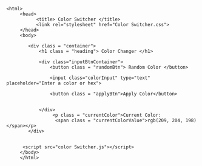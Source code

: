 <!DOCTYPE html>
    <html>
         <head>
         	   <title> Color Switcher </title>
         	   <link rel="stylesheet" href="Color Switcher.css">
         </head>
         <body>
         	
         	<div class = "container">
         		<h1 class = "heading"> Color Changer </h1>

         		<div class="inputBtnContainer">
         			<button class = "randomBtn"> Random Color </button>

         			<input class="colorInput" type="text" placeholder="Enter a color or hex">

         			<button class = "applyBtn">Apply Color</button>

         			
         		</div> 
                     <p class = "currentColor">Current Color:
                      <span class = "currentColorValue">rgb(209, 204, 198)</span></p>
         	</div> 


          <script src="color Switcher.js"></script>
         </body>
         </html>
